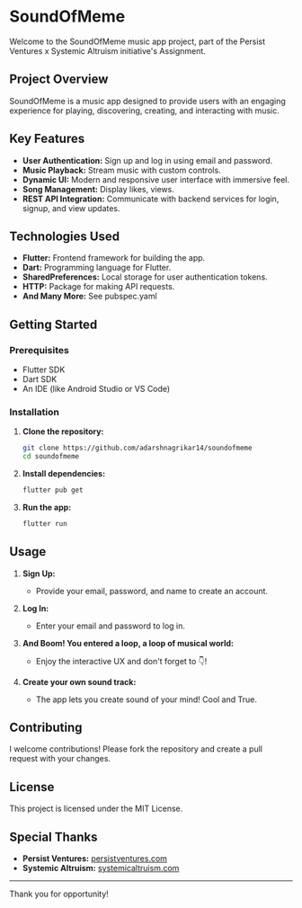 # SoundOfMeme

Welcome to the SoundOfMeme music app project, part of the Persist Ventures x Systemic Altruism initiative's Assignment.

## Project Overview

SoundOfMeme is a music app designed to provide users with an engaging experience for playing, discovering, creating, and interacting with music.

## Key Features

- **User Authentication:** Sign up and log in using email and password.
- **Music Playback:** Stream music with custom controls.
- **Dynamic UI:** Modern and responsive user interface with immersive feel.
- **Song Management:** Display likes, views.
- **REST API Integration:** Communicate with backend services for login, signup, and view updates.

## Technologies Used

- **Flutter:** Frontend framework for building the app.
- **Dart:** Programming language for Flutter.
- **SharedPreferences:** Local storage for user authentication tokens.
- **HTTP:** Package for making API requests.
- **And Many More:** See pubspec.yaml

## Getting Started

### Prerequisites

- Flutter SDK
- Dart SDK
- An IDE (like Android Studio or VS Code)

### Installation

1. **Clone the repository:**
    ```sh
    git clone https://github.com/adarshnagrikar14/soundofmeme
    cd soundofmeme
    ```

2. **Install dependencies:**
    ```sh
    flutter pub get
    ```

3. **Run the app:**
    ```sh
    flutter run
    ```

## Usage

1. **Sign Up:**
   - Provide your email, password, and name to create an account.

2. **Log In:**
   - Enter your email and password to log in.

3. **And Boom! You entered a loop, a loop of musical world:**
   - Enjoy the interactive UX and don\'t forget to 👇!

4. **Create your own sound track:**
   - The app lets you create sound of your mind! Cool and True.

## Contributing

I welcome contributions! Please fork the repository and create a pull request with your changes.

## License

This project is licensed under the MIT License.

## Special Thanks

- **Persist Ventures:** [persistventures.com](https://persistventures.com/)
- **Systemic Altruism:** [systemicaltruism.com](https://systemicaltruism.com/)

---

Thank you for opportunity!